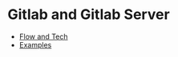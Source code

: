 # Gitlab and Gitlab Server

* [Flow and Tech](gitlab-flow-and-tech.md)
* [Examples](broken-reference)
